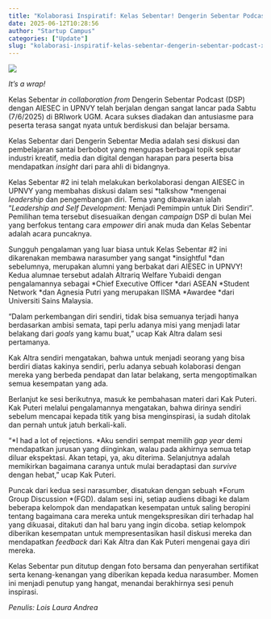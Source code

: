 ```yaml
---
title: "Kolaborasi Inspiratif: Kelas Sebentar! Dengerin Sebentar Podcast x AIESEC in UPNVY"
date: 2025-06-12T10:28:56
author: "Startup Campus"
categories: ["Update"]
slug: "kolaborasi-inspiratif-kelas-sebentar-dengerin-sebentar-podcast-x-aiesec-in-upnvy"
---
```


![](https://lh7-rt.googleusercontent.com/docsz/AD_4nXcMF9jVgNFZzfC2NBCxqj1tSQPv9kY-uD15xYplime3VqP40vTVHMFOCB5sb6dncpiHykKkjNeS_wpa6lHaLvqm1cJGxIF2N2AU07QgtBUy7rIyhZxXg39cy-bBu_3PYTUw3Lj9wCo8h2QlC4XJE5c?key=QRnS44lGs8dOCK9fVwTHEg)

*It’s a wrap!*

Kelas Sebentar *in collaboration from* Dengerin Sebentar Podcast (DSP) dengan AIESEC in UPNVY telah berjalan dengan sangat lancar pada Sabtu (7/6/2025) di BRIwork UGM. Acara sukses diadakan dan antusiasme para peserta terasa sangat nyata untuk berdiskusi dan belajar bersama. 

Kelas Sebentar dari Dengerin Sebentar Media adalah sesi diskusi dan pembelajaran santai berbobot yang mengupas berbagai topik seputar industri kreatif, media dan digital dengan harapan para peserta bisa mendapatkan *insight* dari para ahli di bidangnya.

Kelas Sebentar #2 ini telah melakukan berkolaborasi dengan AIESEC in UPNVY yang membahas diskusi dalam sesi *talkshow *mengenai *leadership* dan pengembangan diri. Tema yang dibawakan ialah “*Leadership and Self Development:* Menjadi Pemimpin untuk Diri Sendiri”. Pemilihan tema tersebut disesuaikan dengan *campaign* DSP di bulan Mei yang berfokus tentang cara *empower* diri anak muda dan Kelas Sebentar adalah acara puncaknya.

Sungguh pengalaman yang luar biasa untuk Kelas Sebentar #2 ini dikarenakan membawa narasumber yang sangat *insightful *dan sebelumnya, merupakan alumni yang berbakat dari AIESEC in UPNVY! Kedua alumnae tersebut adalah Altrariq Welfare Yubaidi dengan pengalamannya sebagai *Chief Executive Officer *dari ASEAN *Student Network *dan Agnesia Putri yang merupakan IISMA *Awardee *dari Universiti Sains Malaysia. 

“Dalam perkembangan diri sendiri, tidak bisa semuanya terjadi hanya berdasarkan ambisi semata, tapi perlu adanya misi yang menjadi latar belakang dari *goals* yang kamu buat,” ucap Kak Altra dalam sesi pertamanya. 

Kak Altra sendiri mengatakan, bahwa untuk menjadi seorang yang bisa berdiri diatas kakinya sendiri, perlu adanya sebuah kolaborasi dengan mereka yang berbeda pendapat dan latar belakang, serta mengoptimalkan semua kesempatan yang ada.

Berlanjut ke sesi berikutnya, masuk ke pembahasan materi dari Kak Puteri. Kak Puteri melalui pengalamannya mengatakan, bahwa dirinya sendiri sebelum mencapai kepada titik yang bisa menginspirasi, ia sudah ditolak dan pernah untuk jatuh berkali-kali. 

“*I had a lot of rejections. *Aku sendiri sempat memilih *gap year* demi mendapatkan jurusan yang diinginkan, walau pada akhirnya semua tetap diluar ekspektasi. Akan tetapi, ya, aku diterima. Selanjutnya adalah memikirkan bagaimana caranya untuk mulai beradaptasi dan *survive* dengan hebat,” ucap Kak Puteri. 

Puncak dari kedua sesi narasumber, disatukan dengan sebuah *Forum Group Discussion *(FGD). dalam sesi ini, setiap audiens dibagi ke dalam beberapa kelompok dan mendapatkan kesempatan untuk saling beropini tentang bagaimana cara mereka untuk mengekspresikan diri terhadap hal yang dikuasai, ditakuti dan hal baru yang ingin dicoba. setiap kelompok diberikan kesempatan untuk mempresentasikan hasil diskusi mereka dan mendapatkan *feedback* dari Kak Altra dan Kak Puteri mengenai gaya diri mereka. 

Kelas Sebentar pun ditutup dengan foto bersama dan penyerahan sertifikat serta kenang-kenangan yang diberikan kepada kedua narasumber. Momen ini menjadi penutup yang hangat, menandai berakhirnya sesi penuh inspirasi. 

*Penulis: Lois Laura Andrea*
